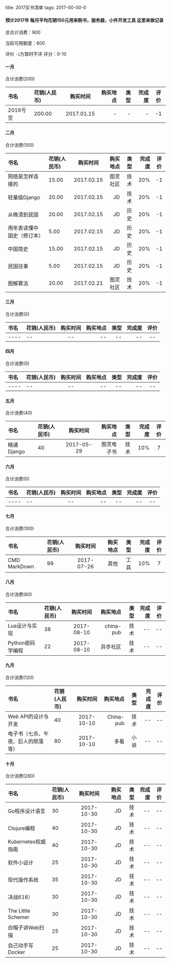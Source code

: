 title: 2017买书清单
tags: 2017-00-00-0

#### 预计2017年 每月平均花销150元用来购书，服务器，小件开发工具 这里来做记录

总合计消费：900

当前可用额度：600

评价 `-1`为暂时不评 评分：0-10

#### 一月 

合计消费(200)

| 书名      |    花销(人民币) | 购买时间  |购买地点| 类型|完成度|评价|
| :-------- | :--------| :--: |--:|--:|-:|:-:|
|2016亏空|	 200.00 	|	2017.01.15|- |-|-|-1|

#### 二月 

合计消费(100)

| 书名      |    花销(人民币) | 购买时间  |购买地点| 类型|完成度|评价|
| :-------- | :--------| :--: |--:|--:|-:|:-:|
|网络是怎样连接的|	 15.00 	|	2017.02.15|图灵社区 |技术|20%|-1|
|轻量级Django|	 20.00 	|	2017.02.15|JD |技术|20%|-1|
|从晚清到民国|	 20.00 	|	2017.02.15|JD |历史|20%|-1|
|用年表读懂中国史（修订本）|	 5.00 	|	2017.02.15|JD |历史|20%|-1|
|中国简史|	 15.00 	|	2017.02.15|JD |历史|20%|-1|
|民国往事|	 5.00 	|	2017.02.15|JD |历史|20%|-1|
|图解算法|	 20.00 	|	2017.02.21|图灵社区 |技术|20%|-1|

#### 三月 

合计消费(0)

| 书名      |    花销(人民币) | 购买时间  |购买地点| 类型|完成度|评价|
| :-------- | :--------| :--: |--:|--:|-:|:-:|
|----|	 -- 	|	--|-- |--|--|--|

#### 四月 

合计消费(0)

| 书名      |    花销(人民币) | 购买时间  |购买地点| 类型|完成度|评价|
| :-------- | :--------| :--: |--:|--:|-:|:-:|
|----|	 -- 	|	--|-- |--|--|--|

#### 五月 

合计消费(40)

| 书名      |    花销(人民币) | 购买时间  |购买地点| 类型|完成度|评价|
| :-------- | :--------| :--: |--:|--:|-:|:-:|
|精通 Django|	 40	|	2017-05-29|图灵电子书 |技术|10%|7|

#### 六月 

合计消费(0)

| 书名      |    花销(人民币) | 购买时间  |购买地点| 类型|完成度|评价|
| :-------- | :--------| :--: |--:|--:|-:|:-:|
|----|	 -- 	|	--|-- |--|--|--|



#### 七月 
合计消费(100)

| 书名      |    花销(人民币) | 购买时间  |购买地点| 类型|完成度|评价|
| :-------- | :--------| :--: |--:|--:|-:|:-:|
|CMD MarkDown|	 99	|	2017-07-26|其他 |工具|10%|7|



#### 八月 
合计消费(60)

| 书名      |    花销(人民币) | 购买时间  |购买地点| 类型|完成度|评价|
| :-------- | :--------| :--: |--:|--:|-:|:-:|
|Lua设计与实现|	 38 	|	2017-08-10|china-pub |技术|--|--|
|Python密码学编程|	 22 	|	2017-08-10|异步社区 |技术|--|--|


#### 九月 
合计消费(120)

| 书名      |    花销(人民币) | 购买时间  |购买地点| 类型|完成度|评价|
| :-------- | :--------| :--: |--:|--:|-:|:-:|
|Web API的设计与开发|	 40 	|	2017-10-10|China-pub |技术|--|--|
|电子书（七杀、午夜、巨人的陨落等）|	 80 	|	2017-10-10|多看 |小说|--|--|


#### 十月 
合计消费(280)

| 书名      |    花销(人民币) | 购买时间  |购买地点| 类型|完成度|评价|
| :-------- | :--------| :--: |--:|--:|-:|:-:|
|Go程序设计语言|	 30 	|	2017-10-30|JD |技术|--|--|
|Clojure编程|	 40 	|	2017-10-30|JD |技术|--|--|
|Kubernetes权威指南|	 40 	|	2017-10-30|JD |技术|--|--|
|软件小设计|	 25 	|	2017-10-30|JD |技术|--|--|
|现代操作系统|	 35 	|	2017-10-30|JD |技术|--|--|
|决战618）|	 30 	|	2017-10-30|JD |技术|--|--|
|The Little Schemer|	 30 	|	2017-10-30|JD |技术|--|--|
|白帽子讲Web扫描|	 25 	|	2017-10-30|JD |技术|--|--|
|自己动手写Docker|	 25 	|	2017-10-30|JD |技术|--|--|